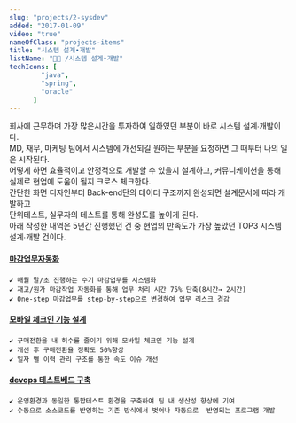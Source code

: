 ```yaml
---
slug: "projects/2-sysdev"
added: "2017-01-09"
video: "true"
nameOfClass: "projects-items"
title: "시스템 설계∙개발"
listName: "👩‍💻 /시스템 설계∙개발"
techIcons: [
        "java",
        "spring",
        "oracle"
      ]
---
```


회사에 근무하며 가장 많은시간을 투자하여 일하였던 부분이 바로 시스템 설계∙개발이다.  
MD, 재무, 마케팅 팀에서 시스템에 개선되길 원하는 부분을 요청하면 그 때부터 나의 일은 시작된다.     
어떻게 하면 효율적이고 안정적으로 개발할 수 있을지 설계하고, 커뮤니케이션을 통해 실제로 현업에 도움이 될지 크로스 체크한다.  
간단한 화면 디자인부터 Back-end단의 데이터 구조까지 완성되면 설계문서에 따라 개발하고    
단위테스트, 실무자의 테스트를 통해 완성도를 높이게 된다.    
아래 작성한 내역은 5년간 진행했던 건 중 현업의 만족도가 가장 높았던 TOP3 시스템 설계∙개발 건이다.    


#### [마감업무자동화]()
    ✔︎ 매월 말/초 진행하는 수기 마감업무를 시스템화 
    ✔︎ 재고/원가 마감작업 자동화를 통해 업무 처리 시간 75% 단축(8시간→ 2시간)
    ✔︎ One-step 마감업무를 step-by-step으로 변경하여 업무 리스크 경감


####  [모바일 체크인 기능 설계]()
    ✔︎ 구매전환율 내 허수를 줄이기 위해 모바일 체크인 기능 설계
    ✔︎ 개선 후 구매전환율 정확도 50%향상     
    ✔︎ 일자 별 이력 관리 구조를 통한 속도 이슈 개선  


#### [devops 테스트베드 구축]()
    ✔︎ 운영환경과 동일한 통합테스트 환경을 구축하여 팀 내 생산성 향상에 기여
    ✔︎ 수동으로 소스코드를 반영하는 기존 방식에서 벗어나 자동으로  반영되는 프로그램 개발


